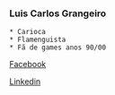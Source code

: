 ### Luis Carlos Grangeiro
    * Carioca
    * Flamenguista
    * Fã de games anos 90/00

[Facebook](https://www.facebook.com/luis.carlosgrangeiro)

[Linkedin](https://www.linkedin.com/in/luis-carlos-grangeiro-de-souza-49958210a/)